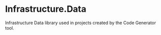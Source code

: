 # Infrastructure.Data
Infrastructure Data library used in projects created by the Code Generator tool. 
